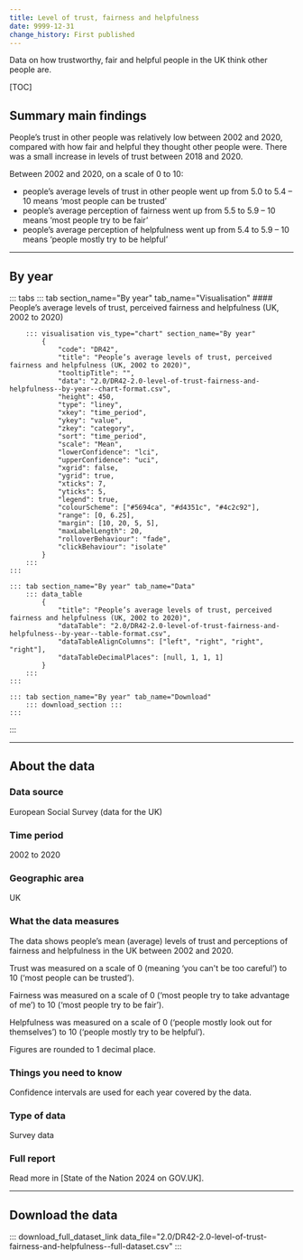 ```yaml
---
title: Level of trust, fairness and helpfulness
date: 9999-12-31
change_history: First published
---
```


Data on how trustworthy, fair and helpful people in the UK think other people are.

[TOC]

## Summary main findings

People’s trust in other people was relatively low between 2002 and 2020, compared with how fair and helpful they thought other people were. There was a small increase in levels of trust between 2018 and 2020.

Between 2002 and 2020, on a scale of 0 to 10:

* people’s average levels of trust in other people went up from 5.0 to 5.4 – 10 means ‘most people can be trusted’
* people’s average perception of fairness went up from 5.5 to 5.9 – 10 means ‘most people try to be fair’
* people’s average perception of helpfulness went up from 5.4 to 5.9 – 10 means ‘people mostly try to be helpful’

---

## By year

::: tabs
    ::: tab section_name="By year" tab_name="Visualisation"
        #### People’s average levels of trust, perceived fairness and helpfulness (UK, 2002 to 2020)

        ::: visualisation vis_type="chart" section_name="By year"
            {
                "code": "DR42",
                "title": "People’s average levels of trust, perceived fairness and helpfulness (UK, 2002 to 2020)",
                "tooltipTitle": "",
                "data": "2.0/DR42-2.0-level-of-trust-fairness-and-helpfulness--by-year--chart-format.csv",
                "height": 450,
                "type": "liney",
                "xkey": "time_period",
                "ykey": "value",
                "zkey": "category",
                "sort": "time_period",
                "scale": "Mean",
                "lowerConfidence": "lci",
                "upperConfidence": "uci",
                "xgrid": false,
                "ygrid": true,
                "xticks": 7,
                "yticks": 5,
                "legend": true,
                "colourScheme": ["#5694ca", "#d4351c", "#4c2c92"],
                "range": [0, 6.25],
                "margin": [10, 20, 5, 5],
                "maxLabelLength": 20,
                "rolloverBehaviour": "fade",
                "clickBehaviour": "isolate"
            }
        :::
    :::

    ::: tab section_name="By year" tab_name="Data"
        ::: data_table
            {
                "title": "People’s average levels of trust, perceived fairness and helpfulness (UK, 2002 to 2020)",
                "dataTable": "2.0/DR42-2.0-level-of-trust-fairness-and-helpfulness--by-year--table-format.csv",
                "dataTableAlignColumns": ["left", "right", "right", "right"],
                "dataTableDecimalPlaces": [null, 1, 1, 1]
            }
        :::
    :::

    ::: tab section_name="By year" tab_name="Download"
        ::: download_section :::
    :::
:::

---

## About the data

### Data source
European Social Survey (data for the UK)

### Time period
2002 to 2020

### Geographic area
UK

### What the data measures
The data shows people’s mean (average) levels of trust and perceptions of fairness and helpfulness in the UK between 2002 and 2020.

Trust was measured on a scale of 0 (meaning ‘you can't be too careful’) to 10 (‘most people can be trusted’).

Fairness was measured on a scale of 0 (‘most people try to take advantage of me’) to 10 (‘most people try to be fair’).

Helpfulness was measured on a scale of 0 (‘people mostly look out for themselves’) to 10 (‘people mostly try to be helpful’).

Figures are rounded to 1 decimal place.

### Things you need to know
Confidence intervals are used for each year covered by the data.

### Type of data
Survey data

### Full report
Read more in [State of the Nation 2024 on GOV.UK].

---

## Download the data

::: download_full_dataset_link data_file="2.0/DR42-2.0-level-of-trust-fairness-and-helpfulness--full-dataset.csv" :::
